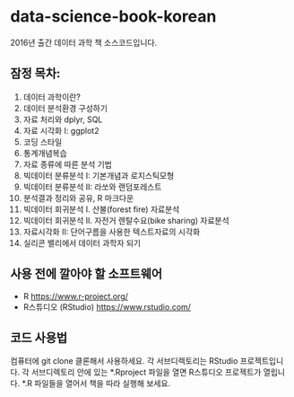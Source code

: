 # data-science-book-korean
2016년 출간 데이터 과학 책 소스코드입니다.

## 잠정 목차:

1. 데이터 과학이란?
1. 데이터 분석환경 구성하기
1. 자료 처리와 dplyr, SQL
1. 자료 시각화 I: ggplot2
1. 코딩 스타일
1. 통계개념복습
1. 자료 종류에 따른 분석 기법
1. 빅데이터 분류분석 I: 기본개념과 로지스틱모형
1. 빅데이터 분류분석 II: 라쏘와 랜덤포레스트
1. 분석결과 정리와 공유, R 마크다운
1. 빅데이터 회귀분석 I. 산불(forest fire) 자료분석
1. 빅데이터 회귀분석 II. 자전거 렌탈수요(bike sharing) 자료분석
1. 자료시각화 II: 단어구름을 사용한 텍스트자료의 시각화
1. 실리콘 밸리에서 데이터 과학자 되기

## 사용 전에 깔아야 할 소프트웨어

- R <https://www.r-project.org/>
- R스튜디오 (RStudio) <https://www.rstudio.com/>


## 코드 사용법
컴퓨터에 git clone 클론해서 사용하세요.
각 서브디렉토리는 RStudio 프로젝트입니다. 
각 서브디렉토리 안에 있는 *.Rproject 파일을 열면 R스튜디오 프로젝트가 열립니다. 
*.R 파일들을 열어서 책을 따라 실행해 보세요.
